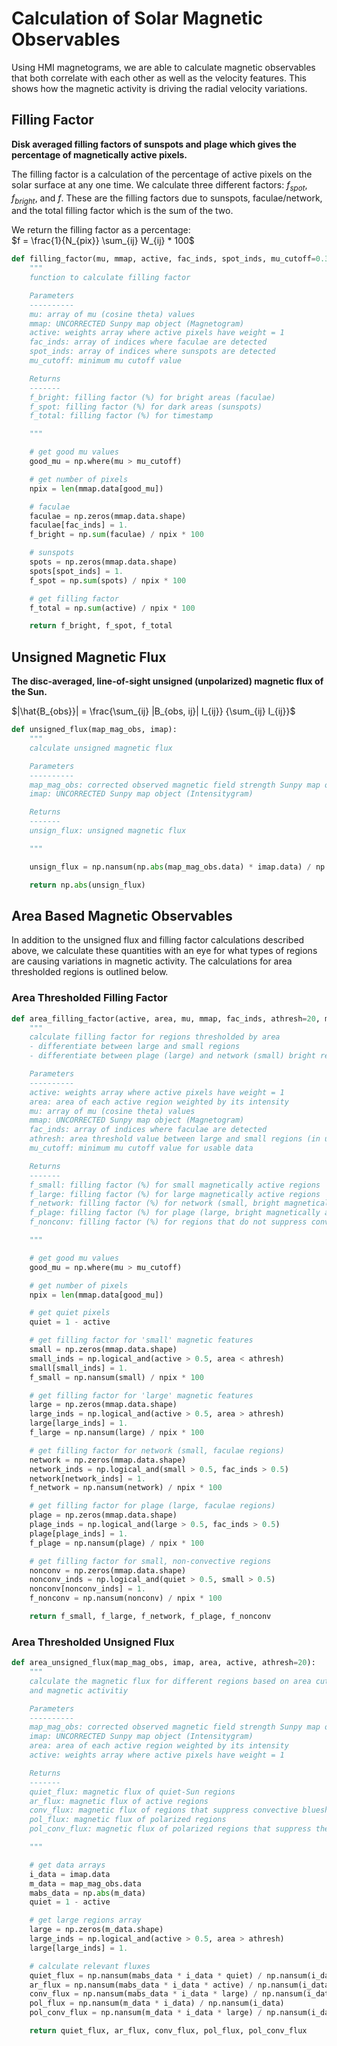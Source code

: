 # Calculation of Solar Magnetic Observables

Using HMI magnetograms, we are able to calculate magnetic observables that
both correlate with each other as well as the velocity features. This shows 
how the magnetic activity is driving the radial velocity variations.  

## Filling Factor

**Disk averaged filling factors of sunspots and plage which gives
the percentage of magnetically active pixels.**  

The filling factor is a calculation of the percentage of active pixels on the solar
surface at any one time. We calculate three different factors: $f_{spot}$, $f_{bright}$,
and $f$. These are the filling factors due to sunspots, faculae/network, and the total
filling factor which is the sum of the two.  

We return the filling factor as a percentage:  
$f = \frac{1}{N_{pix}} \sum_{ij} W_{ij} * 100$

```python
def filling_factor(mu, mmap, active, fac_inds, spot_inds, mu_cutoff=0.3):
    """
    function to calculate filling factor

    Parameters
    ----------
    mu: array of mu (cosine theta) values
    mmap: UNCORRECTED Sunpy map object (Magnetogram)
    active: weights array where active pixels have weight = 1
    fac_inds: array of indices where faculae are detected
    spot_inds: array of indices where sunspots are detected
    mu_cutoff: minimum mu cutoff value

    Returns
    -------
    f_bright: filling factor (%) for bright areas (faculae)
    f_spot: filling factor (%) for dark areas (sunspots)
    f_total: filling factor (%) for timestamp

    """

    # get good mu values
    good_mu = np.where(mu > mu_cutoff)

    # get number of pixels
    npix = len(mmap.data[good_mu])

    # faculae
    faculae = np.zeros(mmap.data.shape)
    faculae[fac_inds] = 1.
    f_bright = np.sum(faculae) / npix * 100

    # sunspots
    spots = np.zeros(mmap.data.shape)
    spots[spot_inds] = 1.
    f_spot = np.sum(spots) / npix * 100

    # get filling factor
    f_total = np.sum(active) / npix * 100

    return f_bright, f_spot, f_total
```

## Unsigned Magnetic Flux

**The disc-averaged, line-of-sight unsigned (unpolarized) magnetic flux of the Sun.**

$|\hat{B_{obs}}| = \frac{\sum_{ij} |B_{obs, ij}| I_{ij}} {\sum_{ij} I_{ij}}$

```python
def unsigned_flux(map_mag_obs, imap):
    """
    calculate unsigned magnetic flux

    Parameters
    ----------
    map_mag_obs: corrected observed magnetic field strength Sunpy map object (Magnetogram)
    imap: UNCORRECTED Sunpy map object (Intensitygram)

    Returns
    -------
    unsign_flux: unsigned magnetic flux

    """

    unsign_flux = np.nansum(np.abs(map_mag_obs.data) * imap.data) / np.nansum(imap.data)

    return np.abs(unsign_flux)
```

## Area Based Magnetic Observables

In addition to the unsigned flux and filling factor calculations described above, we calculate
these quantities with an eye for what types of regions are causing variations in magnetic
activity. The calculations for area thresholded regions is outlined below.

### Area Thresholded Filling Factor

```python
def area_filling_factor(active, area, mu, mmap, fac_inds, athresh=20, mu_cutoff=0.3):
    """
    calculate filling factor for regions thresholded by area
    - differentiate between large and small regions
    - differentiate between plage (large) and network (small) bright regions

    Parameters
    ----------
    active: weights array where active pixels have weight = 1
    area: area of each active region weighted by its intensity
    mu: array of mu (cosine theta) values
    mmap: UNCORRECTED Sunpy map object (Magnetogram)
    fac_inds: array of indices where faculae are detected
    athresh: area threshold value between large and small regions (in uHem)
    mu_cutoff: minimum mu cutoff value for usable data

    Returns
    -------
    f_small: filling factor (%) for small magnetically active regions
    f_large: filling factor (%) for large magnetically active regions
    f_network: filling factor (%) for network (small, bright magnetically active) regions
    f_plage: filling factor (%) for plage (large, bright magnetically active) regions
    f_nonconv: filling factor (%) for regions that do not suppress convective blueshift

    """

    # get good mu values
    good_mu = np.where(mu > mu_cutoff)

    # get number of pixels
    npix = len(mmap.data[good_mu])

    # get quiet pixels
    quiet = 1 - active

    # get filling factor for 'small' magnetic features
    small = np.zeros(mmap.data.shape)
    small_inds = np.logical_and(active > 0.5, area < athresh)
    small[small_inds] = 1.
    f_small = np.nansum(small) / npix * 100

    # get filling factor for 'large' magnetic features
    large = np.zeros(mmap.data.shape)
    large_inds = np.logical_and(active > 0.5, area > athresh)
    large[large_inds] = 1.
    f_large = np.nansum(large) / npix * 100

    # get filling factor for network (small, faculae regions)
    network = np.zeros(mmap.data.shape)
    network_inds = np.logical_and(small > 0.5, fac_inds > 0.5)
    network[network_inds] = 1.
    f_network = np.nansum(network) / npix * 100

    # get filling factor for plage (large, faculae regions)
    plage = np.zeros(mmap.data.shape)
    plage_inds = np.logical_and(large > 0.5, fac_inds > 0.5)
    plage[plage_inds] = 1.
    f_plage = np.nansum(plage) / npix * 100

    # get filling factor for small, non-convective regions
    nonconv = np.zeros(mmap.data.shape)
    nonconv_inds = np.logical_and(quiet > 0.5, small > 0.5)
    nonconv[nonconv_inds] = 1.
    f_nonconv = np.nansum(nonconv) / npix * 100

    return f_small, f_large, f_network, f_plage, f_nonconv
```

### Area Thresholded Unsigned Flux 
```python
def area_unsigned_flux(map_mag_obs, imap, area, active, athresh=20):
    """
    calculate the magnetic flux for different regions based on area cut
    and magnetic activitiy

    Parameters
    ----------
    map_mag_obs: corrected observed magnetic field strength Sunpy map object (Magnetogram)
    imap: UNCORRECTED Sunpy map object (Intensitygram)
    area: area of each active region weighted by its intensity
    active: weights array where active pixels have weight = 1

    Returns
    -------
    quiet_flux: magnetic flux of quiet-Sun regions
    ar_flux: magnetic flux of active regions
    conv_flux: magnetic flux of regions that suppress convective blueshift
    pol_flux: magnetic flux of polarized regions
    pol_conv_flux: magnetic flux of polarized regions that suppress the convective blueshift

    """

    # get data arrays
    i_data = imap.data
    m_data = map_mag_obs.data
    mabs_data = np.abs(m_data)
    quiet = 1 - active

    # get large regions array
    large = np.zeros(m_data.shape)
    large_inds = np.logical_and(active > 0.5, area > athresh)
    large[large_inds] = 1.

    # calculate relevant fluxes
    quiet_flux = np.nansum(mabs_data * i_data * quiet) / np.nansum(i_data * quiet)
    ar_flux = np.nansum(mabs_data * i_data * active) / np.nansum(i_data * active)
    conv_flux = np.nansum(mabs_data * i_data * large) / np.nansum(i_data * large)
    pol_flux = np.nansum(m_data * i_data) / np.nansum(i_data)
    pol_conv_flux = np.nansum(m_data * i_data * large) / np.nansum(i_data * large)

    return quiet_flux, ar_flux, conv_flux, pol_flux, pol_conv_flux
```

